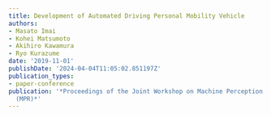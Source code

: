 ```yaml
---
title: Development of Automated Driving Personal Mobility Vehicle
authors:
- Masato Imai
- Kohei Matsumoto
- Akihiro Kawamura
- Ryo Kurazume
date: '2019-11-01'
publishDate: '2024-04-04T11:05:02.851197Z'
publication_types:
- paper-conference
publication: '*Proceedings of the Joint Workshop on Machine Perception and Robotics
  (MPR)*'
---
```

